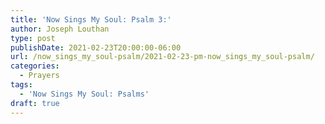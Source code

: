 ```yaml
---
title: 'Now Sings My Soul: Psalm 3:'
author: Joseph Louthan
type: post
publishDate: 2021-02-23T20:00:00-06:00
url: /now_sings_my_soul-psalm/2021-02-23-pm-now_sings_my_soul-psalm/
categories:
  - Prayers
tags:
  - 'Now Sings My Soul: Psalms'
draft: true
---
```

<pre>
<div style="font-variant: small-caps;">

</div>

</pre>
